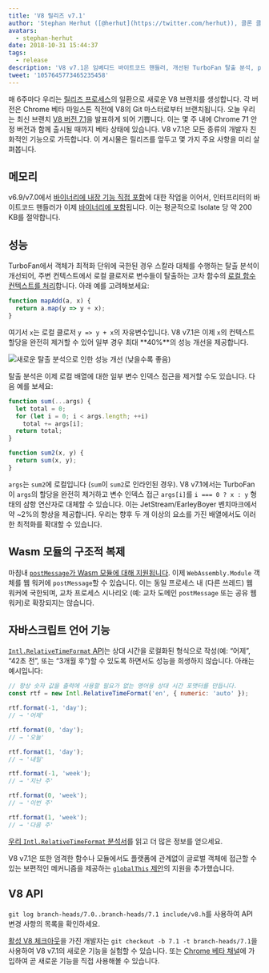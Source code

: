 ```yaml
---
title: 'V8 릴리즈 v7.1'
author: 'Stephan Herhut ([@herhut](https://twitter.com/herhut)), 클론 클론에서 클론된 클론자'
avatars:
  - stephan-herhut
date: 2018-10-31 15:44:37
tags:
  - release
description: 'V8 v7.1은 임베디드 바이트코드 핸들러, 개선된 TurboFan 탈출 분석, postMessage(wasmModule), Intl.RelativeTimeFormat, 그리고 globalThis를 제공합니다!'
tweet: '1057645773465235458'
---
```

매 6주마다 우리는 [릴리즈 프로세스](/docs/release-process)의 일환으로 새로운 V8 브랜치를 생성합니다. 각 버전은 Chrome 베타 마일스톤 직전에 V8의 Git 마스터로부터 브랜치됩니다. 오늘 우리는 최신 브랜치 [V8 버전 7.1](https://chromium.googlesource.com/v8/v8.git/+log/branch-heads/7.1)을 발표하게 되어 기쁩니다. 이는 몇 주 내에 Chrome 71 안정 버전과 함께 출시될 때까지 베타 상태에 있습니다. V8 v7.1은 모든 종류의 개발자 친화적인 기능으로 가득합니다. 이 게시물은 릴리즈를 앞두고 몇 가지 주요 사항을 미리 살펴봅니다.

<!--truncate-->
## 메모리

v6.9/v7.0에서 [바이너리에 내장 기능 직접 포함](/blog/embedded-builtins)에 대한 작업을 이어서, 인터프리터의 바이트코드 핸들러가 이제 [바이너리에 포함](https://bugs.chromium.org/p/v8/issues/detail?id=8068)됩니다. 이는 평균적으로 Isolate 당 약 200 KB를 절약합니다.

## 성능

TurboFan에서 객체가 최적화 단위에 국한된 경우 스칼라 대체를 수행하는 탈출 분석이 개선되어, 주변 컨텍스트에서 로컬 클로저로 변수들이 탈출하는 고차 함수의 [로컬 함수 컨텍스트를 처리](https://bit.ly/v8-turbofan-context-sensitive-js-operators)합니다. 아래 예를 고려해보세요:

```js
function mapAdd(a, x) {
  return a.map(y => y + x);
}
```

여기서 `x`는 로컬 클로저 `y => y + x`의 자유변수입니다. V8 v7.1은 이제 `x`의 컨텍스트 할당을 완전히 제거할 수 있어 일부 경우 최대 **40%**의 성능 개선을 제공합니다.

![새로운 탈출 분석으로 인한 성능 개선 (낮을수록 좋음)](/_img/v8-release-71/improved-escape-analysis.svg)

탈출 분석은 이제 로컬 배열에 대한 일부 변수 인덱스 접근을 제거할 수도 있습니다. 다음 예를 보세요:

```js
function sum(...args) {
  let total = 0;
  for (let i = 0; i < args.length; ++i)
    total += args[i];
  return total;
}

function sum2(x, y) {
  return sum(x, y);
}
```

`args`는 `sum2`에 로컬입니다 (`sum`이 `sum2`로 인라인된 경우). V8 v7.1에서는 TurboFan이 `args`의 할당을 완전히 제거하고 변수 인덱스 접근 `args[i]`를 `i === 0 ? x : y` 형태의 삼항 연산자로 대체할 수 있습니다. 이는 JetStream/EarleyBoyer 벤치마크에서 약 ~2%의 향상을 제공합니다. 우리는 향후 두 개 이상의 요소를 가진 배열에서도 이러한 최적화를 확대할 수 있습니다.

## Wasm 모듈의 구조적 복제

마침내 [`postMessage`가 Wasm 모듈에 대해 지원됩니다](https://github.com/WebAssembly/design/pull/1074). 이제 `WebAssembly.Module` 객체를 웹 워커에 `postMessage`할 수 있습니다. 이는 동일 프로세스 내 (다른 쓰레드) 웹 워커에 국한되며, 교차 프로세스 시나리오 (예: 교차 도메인 `postMessage` 또는 공유 웹 워커)로 확장되지는 않습니다.

## 자바스크립트 언어 기능

[`Intl.RelativeTimeFormat` API](/features/intl-relativetimeformat)는 상대 시간을 로컬화된 형식으로 작성(예: “어제”, “42초 전”, 또는 “3개월 후”)할 수 있도록 하면서도 성능을 희생하지 않습니다. 아래는 예시입니다:

```js
// 항상 숫자 값을 출력에 사용할 필요가 없는 영어용 상대 시간 포맷터를 만듭니다.
const rtf = new Intl.RelativeTimeFormat('en', { numeric: 'auto' });

rtf.format(-1, 'day');
// → '어제'

rtf.format(0, 'day');
// → '오늘'

rtf.format(1, 'day');
// → '내일'

rtf.format(-1, 'week');
// → '지난 주'

rtf.format(0, 'week');
// → '이번 주'

rtf.format(1, 'week');
// → '다음 주'
```

[우리 `Intl.RelativeTimeFormat` 분석서](/features/intl-relativetimeformat)를 읽고 더 많은 정보를 얻으세요.

V8 v7.1은 또한 엄격한 함수나 모듈에서도 플랫폼에 관계없이 글로벌 객체에 접근할 수 있는 보편적인 메커니즘을 제공하는 [`globalThis` 제안](/features/globalthis)의 지원을 추가했습니다.

## V8 API

`git log branch-heads/7.0..branch-heads/7.1 include/v8.h`를 사용하여 API 변경 사항의 목록을 확인하세요.

[활성 V8 체크아웃](/docs/source-code#using-git)을 가진 개발자는 `git checkout -b 7.1 -t branch-heads/7.1`을 사용하여 V8 v7.1의 새로운 기능을 실험할 수 있습니다. 또는 [Chrome 베타 채널](https://www.google.com/chrome/browser/beta.html)에 가입하여 곧 새로운 기능을 직접 사용해볼 수 있습니다.
